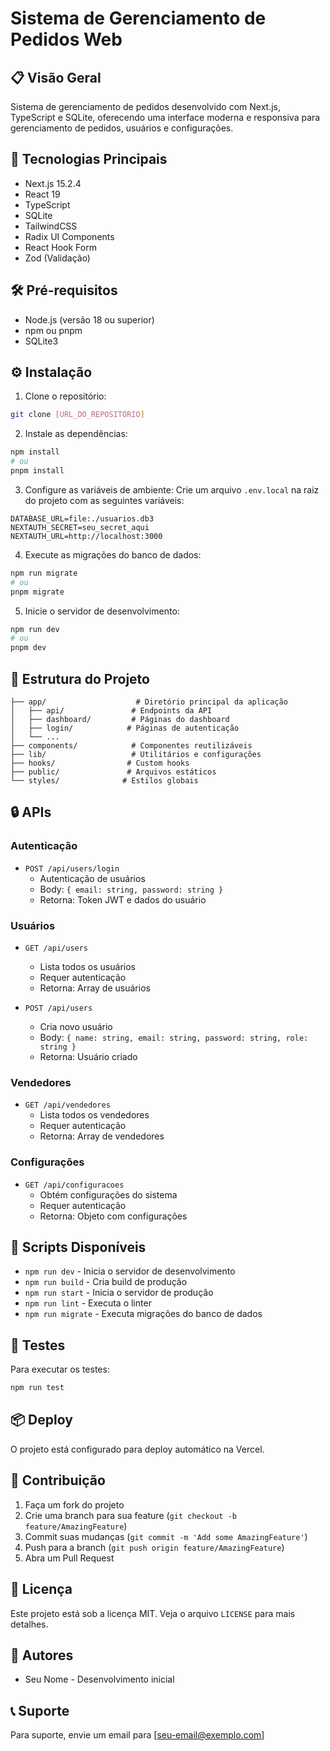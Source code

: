 # Sistema de Gerenciamento de Pedidos Web

## 📋 Visão Geral
Sistema de gerenciamento de pedidos desenvolvido com Next.js, TypeScript e SQLite, oferecendo uma interface moderna e responsiva para gerenciamento de pedidos, usuários e configurações.

## 🚀 Tecnologias Principais
- Next.js 15.2.4
- React 19
- TypeScript
- SQLite
- TailwindCSS
- Radix UI Components
- React Hook Form
- Zod (Validação)

## 🛠️ Pré-requisitos
- Node.js (versão 18 ou superior)
- npm ou pnpm
- SQLite3

## ⚙️ Instalação

1. Clone o repositório:
```bash
git clone [URL_DO_REPOSITÓRIO]
```

2. Instale as dependências:
```bash
npm install
# ou
pnpm install
```

3. Configure as variáveis de ambiente:
Crie um arquivo `.env.local` na raiz do projeto com as seguintes variáveis:
```env
DATABASE_URL=file:./usuarios.db3
NEXTAUTH_SECRET=seu_secret_aqui
NEXTAUTH_URL=http://localhost:3000
```

4. Execute as migrações do banco de dados:
```bash
npm run migrate
# ou
pnpm migrate
```

5. Inicie o servidor de desenvolvimento:
```bash
npm run dev
# ou
pnpm dev
```

## 📁 Estrutura do Projeto

```
├── app/                    # Diretório principal da aplicação
│   ├── api/               # Endpoints da API
│   ├── dashboard/         # Páginas do dashboard
│   ├── login/            # Páginas de autenticação
│   └── ...
├── components/            # Componentes reutilizáveis
├── lib/                   # Utilitários e configurações
├── hooks/                # Custom hooks
├── public/               # Arquivos estáticos
└── styles/              # Estilos globais
```

## 🔒 APIs

### Autenticação
- `POST /api/users/login`
  - Autenticação de usuários
  - Body: `{ email: string, password: string }`
  - Retorna: Token JWT e dados do usuário

### Usuários
- `GET /api/users`
  - Lista todos os usuários
  - Requer autenticação
  - Retorna: Array de usuários

- `POST /api/users`
  - Cria novo usuário
  - Body: `{ name: string, email: string, password: string, role: string }`
  - Retorna: Usuário criado

### Vendedores
- `GET /api/vendedores`
  - Lista todos os vendedores
  - Requer autenticação
  - Retorna: Array de vendedores

### Configurações
- `GET /api/configuracoes`
  - Obtém configurações do sistema
  - Requer autenticação
  - Retorna: Objeto com configurações

## 🔄 Scripts Disponíveis

- `npm run dev` - Inicia o servidor de desenvolvimento
- `npm run build` - Cria build de produção
- `npm run start` - Inicia o servidor de produção
- `npm run lint` - Executa o linter
- `npm run migrate` - Executa migrações do banco de dados

## 🧪 Testes
Para executar os testes:
```bash
npm run test
```

## 📦 Deploy
O projeto está configurado para deploy automático na Vercel.

## 🤝 Contribuição
1. Faça um fork do projeto
2. Crie uma branch para sua feature (`git checkout -b feature/AmazingFeature`)
3. Commit suas mudanças (`git commit -m 'Add some AmazingFeature'`)
4. Push para a branch (`git push origin feature/AmazingFeature`)
5. Abra um Pull Request

## 📝 Licença
Este projeto está sob a licença MIT. Veja o arquivo `LICENSE` para mais detalhes.

## 👥 Autores
- Seu Nome - Desenvolvimento inicial

## 📞 Suporte
Para suporte, envie um email para [seu-email@exemplo.com]